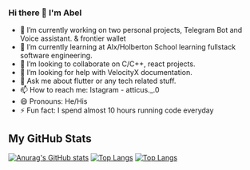 ### Hi there 👋 I'm Abel

- 🔭 I’m currently working on two personal projects, Telegram Bot and Voice assistant. & frontier wallet
- 🌱 I’m currently learning at Alx/Holberton School learning fullstack software engineering.
- 👯 I’m looking to collaborate on C/C++, react projects.
- 🤔 I’m looking for help with VelocityX documentation.
- 💬 Ask me about flutter or any tech related stuff.
- 📫 How to reach me: Istagram - atticus._.0
- 😄 Pronouns: He/His
- ⚡ Fun fact: I spend almost 10 hours running code everyday

## My GitHub Stats

[![Anurag's GitHub stats](https://github-readme-stats.vercel.app/api?username=kiya3300)](https://github.com/anuraghazra/github-readme-stats)
[![Top Langs](https://github-readme-stats.vercel.app/api/top-langs/?username=kiya3300&layout=compact)](https://github.com/anuraghazra/github-readme-stats)
[![Top Langs](https://github-readme-stats.vercel.app/api/top-langs/?username=kiya3300&langs_count=8)](https://github.com/anuraghazra/github-readme-stats)
